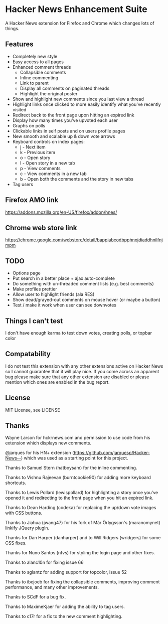 Hacker News Enhancement Suite
=============================

A Hacker News extension for Firefox and Chrome which changes lots of things.

Features
--------
* Completely new style
* Easy access to all pages
* Enhanced comment threads
  * Collapsible comments
  * Inline commenting
  * Link to parent
  * Display all comments on paginated threads
  * Highlight the original poster
* Show and highlight new comments since you last view a thread
* Highlight links once clicked to more easily identify what you've recently visited
* Redirect back to the front page upon hitting an expired link
* Display how many times you've upvoted each user
* Graphs on polls
* Clickable links in self posts and on users profile pages
* New smooth and scalable up & down vote arrows
* Keyboard controls on index pages:
  * j - Next item
  * k - Previous item
  * o - Open story
  * l - Open story in a new tab
  * p - View comments
  * c - View comments in a new tab
  * b - Open both the comments and the story in new tabs
* Tag users

Firefox AMO link
----------------
https://addons.mozilla.org/en-US/firefox/addon/hnes/

Chrome web store link
---------------------
https://chrome.google.com/webstore/detail/bappiabcodbpphnojdiaddhnilfnjmpm

TODO
----
* Options page
* Put search in a better place + ajax auto-complete
* Do something with un-threaded comment lists (e.g. best comments)
* Make profiles prettier
* Allow user to highlight friends (ala RES)
* Show dead/grayed-out comments on mouse hover (or maybe a button)
* Test / make it work when user can see downvotes

Things I can't test
-------
I don't have enough karma to test down votes, creating polls, or topbar color

Compatability
-------
I do not test this extension with any other extensions active on Hacker News so I cannot guarantee that it will play nice. If you come across an apparent bug please make sure that any other extension are disabled or please mention which ones are enabled in the bug report.

License
-------
MIT License, see LICENSE

Thanks
------
Wayne Larson for hckrnews.com and permission to use code from his extension which displays new comments.

@jarques for his HN+ extension (https://github.com/jarquesp/Hacker-News--) which was used as a starting point for this project.

Thanks to Samuel Stern (hatboysam) for the inline commenting.

Thanks to Vishnu Rajeevan (burntcookie90) for adding more keyboard shortcuts.

Thanks to Lewis Pollard (lewispollard) for highlighting a story once you've opened it and redirecting to the front page when you hit an expired link.

Thanks to Dean Harding (codeka) for replacing the up/down vote images with CSS buttons.

Thanks to Jiahua (jwang47) for his fork of Már Örlygsson's (maranomynet) linkify JQuery plugin.

Thanks for Dan Harper (danharper) and to Will Ridgers (wridgers) for some CSS fixes.

Thanks for Nuno Santos (nfvs) for styling the login page and other fixes.

Thanks to alanc10n for fixing issue 66

Thanks to sglantz for adding support for topcolor, issue 52

Thanks to ibejoeb for fixing the collapsible comments, improving comment performance, and many other improvements.

Thanks to SCdF for a bug fix.

Thanks to MaximeKjaer for adding the ability to tag users.

Thanks to c17r for a fix to the new comment highlighting.

